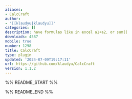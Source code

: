 ```yaml
---
aliases:
- CalcCraft
author:
- '[[klaudyu|klaudyu]]'
categories: []
description: have formulas like in excel a1+a2, or sum()
downloads: 4587
mobile: true
number: 1298
title: CalcCraft
type: plugin
updated: '2024-07-09T19:17:11'
url: https://github.com/klaudyu/CalcCraft
version: 1.1.2
---
```


%% README_START %%



%% README_END %%